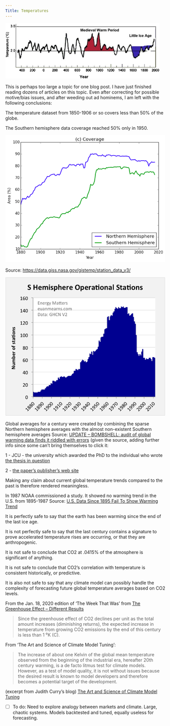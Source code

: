 ```yaml
---
Title: Temperatures
---
```


![](../img/warmer-medieval.jpg)

This is perhaps too large a topic for one blog post. I have just finished reading dozens of articles on this topic. Even after correcting for possible motive/bias issues, and after weeding out ad hominems, I am left with the following conclusions:

The temperature dataset from 1850-1906 or so covers less than 50% of the globe.

The Southern hemisphere data coverage reached 50% only in 1950.

![](../img/hemisphere-weather.png)

Source: https://data.giss.nasa.gov/gistemp/station_data_v3/

![](../img/Shemisph-station-no.png)

Global averages for a century were created by combining the sparse Northern hemisphere averages with the almost non-existent Southern hemisphere averages Source: [UPDATE – BOMBSHELL: audit of global warming data finds it riddled with errors](https://wattsupwiththat.com/2018/10/11/bombshell-audit-of-global-warming-data-finds-it-riddled-with-errors/) (given the source, adding further info since some can’t bring themselves to click it:

1 - JCU - the university which awarded the PhD to the individual who wrote [the thesis in question](https://researchonline.jcu.edu.au/52041/)

2 - [the paper’s publisher’s web site](https://robert-boyle-publishing.com/product/audit-of-the-hadcrut4-global-temperature-dataset-mclean-2018/)

Making any claim about current global temperature trends compared to the past is therefore rendered meaningless.

In 1987 NOAA commissioned a study. It showed no warming trend in the U.S. from 1895-1987 Source: [U.S. Data Since 1895 Fail To Show Warming Trend](https://www.nytimes.com/1989/01/26/us/us-data-since-1895-fail-to-show-warming-trend.html?src=pm)

It is perfectly safe to say that the earth has been warming since the end of the last ice age.

It is not perfectly safe to say that the last century contains a signature to prove accelerated temperature rises are occurring, or that they are anthropogenic.

It is not safe to conclude that CO2 at .0415% of the atmosphere is significant of anything.

It is not safe to conclude that CO2’s correlation with temperature is consistent historically, or predictive.

It is also not safe to say that any climate model can possibly handle the complexity of forecasting future global temperature averages based on CO2 levels.

From the Jan. 18, 2020 edition of ‘The Week That Was’ from [The Greenhouse Effect – Different Results](http://www.sepp.org/twtwfiles/2020/TWTW%201-18-20%20last.pdf)

> Since the greenhouse effect of CO2 declines per unit as the total amount increases (diminishing returns), the expected increase in temperature from growing CO2 emissions by the end of this century is less than 1 ⁰K (C).

From ‘The Art and Science of Climate Model Tuning’:

> The increase of about one Kelvin of the global mean temperature observed from the beginning of the industrial era, hereafter 20th century warming, is a de facto litmus test for climate models. However, as a test of model quality, it is not without issues because the desired result is known to model developers and therefore becomes a potential target of the development.

(excerpt from Judith Curry’s blog) [The Art and Science of Climate Model Tuning](https://judithcurry.com/2016/08/01/the-art-and-science-of-climate-model-tuning/)

* [ ] To do: Need to explore analogy between markets and climate. Large, chaotic systems. Models backtested and tuned, equally useless for forecasting.